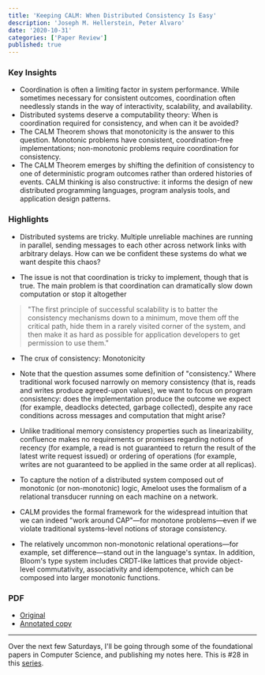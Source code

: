 ```yaml
---
title: 'Keeping CALM: When Distributed Consistency Is Easy'
description: 'Joseph M. Hellerstein, Peter Alvaro'
date: '2020-10-31'
categories: ['Paper Review']
published: true
---
```


### Key Insights

- Coordination is often a limiting factor in system performance. While sometimes necessary for consistent outcomes, coordination often needlessly stands in the way of interactivity, scalability, and availability.
- Distributed systems deserve a computability theory: When is coordination required for consistency, and when can it be avoided?
- The CALM Theorem shows that monotonicity is the answer to this question. Monotonic problems have consistent, coordination-free implementations; non-monotonic problems require coordination for consistency.
- The CALM Theorem emerges by shifting the definition of consistency to one of deterministic program outcomes rather than ordered histories of events. CALM thinking is also constructive: it informs the design of new distributed programming languages, program analysis tools, and application design patterns.

### Highlights

- Distributed systems are tricky. Multiple unreliable machines are running in parallel, sending messages to each other across network links with arbitrary delays. How can we be confident these systems do what we want despite this chaos?  

- The issue is not that coordination is tricky to implement, though that is true. The main problem is that coordination can dramatically slow down computation or stop it altogether  

> "The first principle of successful scalability is to batter the consistency mechanisms down to a minimum, move them off the critical path, hide them in a rarely visited corner of the system, and then make it as hard as possible for application developers to get permission to use them."  

- The crux of consistency: Monotonicity  

- Note that the question assumes some definition of "consistency." Where traditional work focused narrowly on memory consistency (that is, reads and writes produce agreed-upon values), we want to focus on program consistency: does the implementation produce the outcome we expect (for example, deadlocks detected, garbage collected), despite any race conditions across messages and computation that might arise?  

- Unlike traditional memory consistency properties such as linearizability, confluence makes no requirements or promises regarding notions of recency (for example, a read is not guaranteed to return the result of the latest write request issued) or ordering of operations (for example, writes are not guaranteed to be applied in the same order at all replicas).  

- To capture the notion of a distributed system composed out of monotonic (or non-monotonic) logic, Ameloot uses the formalism of a relational transducer running on each machine on a network.

- CALM provides the formal framework for the widespread intuition that we can indeed "work around CAP"—for monotone problems—even if we violate traditional systems-level notions of storage consistency.  

- The relatively uncommon non-monotonic relational operations—for example, set difference—stand out in the language's syntax. In addition, Bloom's type system includes CRDT-like lattices that provide object-level commutativity, associativity and idempotence, which can be composed into larger monotonic functions. 

### PDF

* [Original](https://cacm.acm.org/magazines/2020/9/246941-keeping-calm/fulltext)
* [Annotated copy](./calm-theorem-annotated.pdf)

---
Over the next few Saturdays, I'll be going through some of the foundational papers in Computer Science, and publishing my notes here. This is #28 in this [series](https://anantjain.dev/#paper-reviews).


